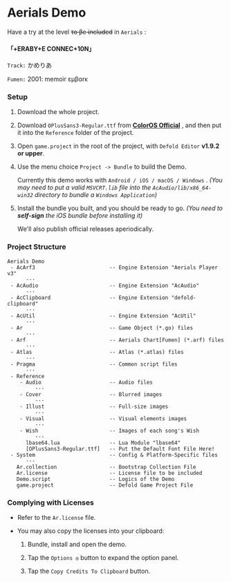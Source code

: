 # Aerials Demo

Have a try at the level ~~τo βe ίncluded~~ in `Aerials` :

#### 「+ERABY+E CONNEC+10N」

`Track:`  かめりあ

`Fumen:`  2001: memoir εμβαrκ

### Setup

1. Download the whole project.

2. Download `OPlusSans3-Regular.ttf` from [**ColorOS Official**](http://static01.coloros.com/www/public/img/topic7/font-opposans.zip) , and then put it into the `Reference` folder of the project.

3. Open `game.project` in the root of the project, with `Defold Editor` **v1.9.2 or upper**.

4. Use the menu choice `Project -> Bundle` to build the Demo.
   
   Currently this demo works with `Android / iOS / macOS / Windows` . *(You may need to put a valid `MSVCRT.lib` file into the `AcAudio/lib/x86_64-win32` directory to bundle a `Windows Application`)*

5. Install the bundle you built, and you should be ready to go. *(You need to **self-sign** the iOS bundle before installing it)*
   
   We'll also publish official releases aperiodically.

### Project Structure

```
Aerials Demo
 - AcArf3                        -- Engine Extension "Aerials Player v3"
      ···
 - AcAudio                       -- Engine Extension "AcAudio"
      ···
 - AcClipboard                   -- Engine Extension "defold-clipboard"
      ···
 - AcUtil                        -- Engine Extension "AcUtil"
      ···
 - Ar                            -- Game Object (*.go) files
      ···
 - Arf                           -- Aerials Chart[Fumen] (*.arf) files
      ···
 - Atlas                         -- Atlas (*.atlas) files
      ···
 - Pragma                        -- Common script files
      ···
 - Reference
    - Audio                      -- Audio files
         ···
    - Cover                      -- Blurred images
         ···
    - Illust                     -- Full-size images
         ···
    - Visual                     -- Visual elements images
         ···
    - Wish                       -- Images of each song's Wish
         ···
      lbase64.lua                -- Lua Module "lbase64"
      [OPlusSans3-Regular.ttf]   -- Put the Default Font File Here!
 - System                        -- Config & Platform-Specific files
      ···
   Ar.collection                 -- Bootstrap Collection File
   Ar.license                    -- License file to be included
   Demo.script                   -- Logics of the Demo
   game.project                  -- Defold Game Project File
```

### Complying with Licenses

- Refer to the `Ar.license` file.

- You may also copy the licenses into your clipboard:
  
  1. Bundle, install and open the demo.
  
  2. Tap the `Options ◎` button to expand the option panel.
  
  3. Tap the `Copy Credits To Clipboard` button.
